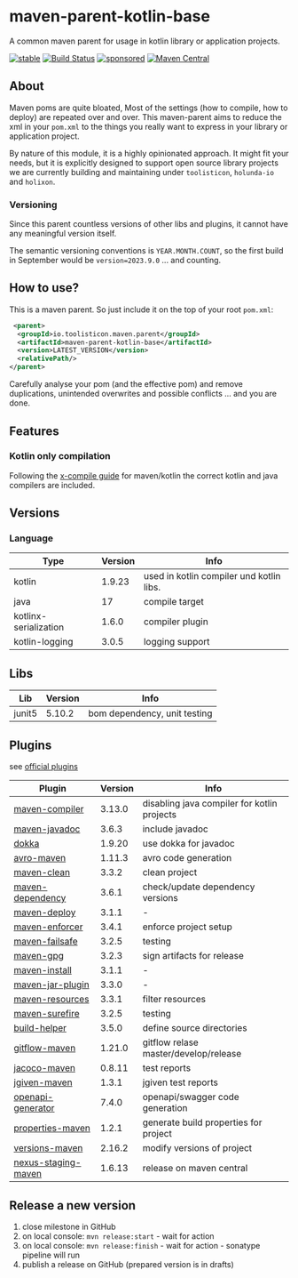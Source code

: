 # maven-parent-kotlin-base

A common maven parent for usage in kotlin library or application projects. 

[![stable](https://img.shields.io/badge/lifecycle-STABLE-green.svg)](https://github.com/holisticon#open-source-lifecycle)
[![Build Status](https://github.com/toolisticon/maven-parent-kotlin-base/workflows/Development%20branches/badge.svg)](https://github.com/toolisticon/maven-parent-kotlin-base/actions)
[![sponsored](https://img.shields.io/badge/sponsoredBy-Holisticon-RED.svg)](https://holisticon.de/)
[![Maven Central](https://maven-badges.herokuapp.com/maven-central/io.toolisticon.maven.parent/maven-parent-kotlin-base/badge.svg)](https://maven-badges.herokuapp.com/maven-central/io.toolisticon.maven.parent/maven-parent-kotlin-base)

## About

Maven poms are quite bloated, Most of the settings (how to compile, how to deploy) are repeated over and over.
This maven-parent aims to reduce the xml in your `pom.xml` to the things you really want to express in your library or application project.

By nature of this module, it is a highly opinionated approach. It might fit your needs, but it is explicitly designed to support open source library 
projects we are currently building and maintaining under `toolisticon`, `holunda-io` and `holixon`.

### Versioning

Since this parent countless versions of other libs and plugins, it cannot have any meaningful version itself.

The semantic versioning conventions is `YEAR.MONTH.COUNT`, so the first build in September would be `version=2023.9.0` ... and counting.

## How to use?

This is a maven parent. So just include it on the top of your root `pom.xml`:

```xml
 <parent>
  <groupId>io.toolisticon.maven.parent</groupId>
  <artifactId>maven-parent-kotlin-base</artifactId>
  <version>LATEST_VERSION</version>
  <relativePath/>
</parent>
```

Carefully analyse your pom (and the effective pom) and remove duplications, unintended overwrites and possible conflicts ... and you are done. 

## Features

### Kotlin only compilation

Following the [x-compile guide](https://kotlinlang.org/docs/maven.html#compile-kotlin-and-java-sources) for maven/kotlin the correct kotlin and java compilers
are included.

## Versions

### Language

| Type                  | Version | Info                                     | 
|-----------------------|---------|------------------------------------------|
| kotlin                | 1.9.23  | used in kotlin compiler und kotlin libs. |
| java                  | 17      | compile target                           |
| kotlinx-serialization | 1.6.0   | compiler plugin                          |
| kotlin-logging        | 3.0.5   | logging support                          |

## Libs

| Lib    | Version  | Info                         |
|--------|----------|------------------------------|
| junit5 | 5.10.2   | bom dependency, unit testing |

## Plugins

see [official plugins](https://maven.apache.org/plugins/index.html)

| Plugin                                                                                                                       | Version | Info                                        |
|------------------------------------------------------------------------------------------------------------------------------|---------|---------------------------------------------|
| [maven-compiler](https://maven.apache.org/plugins/maven-compiler-plugin/)                                                    | 3.13.0  | disabling java compiler for kotlin projects |
| [maven-javadoc](https://maven.apache.org/plugins/maven-javadoc-plugin/)                                                      | 3.6.3   | include javadoc                             |
| [dokka](https://kotlinlang.org/docs/dokka-maven.html#apply-dokka)                                                            | 1.9.20  | use dokka for javadoc                       |
| [avro-maven](https://avro.apache.org/docs/1.11.1/getting-started-java/)                                                      | 1.11.3  | avro code generation                        |
| [maven-clean](https://maven.apache.org/plugins/maven-clean-plugin/)                                                          | 3.3.2   | clean project                               |
| [maven-dependency](https://maven.apache.org/plugins/maven-dependency-plugin/)                                                | 3.6.1   | check/update dependency versions            |
| [maven-deploy](https://maven.apache.org/plugins/maven-deploy-plugin/)                                                        | 3.1.1   | -                                           |
| [maven-enforcer](https://maven.apache.org/enforcer/maven-enforcer-plugin/)                                                   | 3.4.1   | enforce project setup                       |
| [maven-failsafe](https://maven.apache.org/surefire/maven-failsafe-plugin/)                                                   | 3.2.5   | testing                                     |
| [maven-gpg](https://maven.apache.org/plugins/maven-gpg-plugin/)                                                              | 3.2.3   | sign artifacts for release                  |
| [maven-install](https://maven.apache.org/plugins/maven-install-plugin/)                                                      | 3.1.1   | -                                           |
| [maven-jar-plugin](https://maven.apache.org/plugins/maven-jar-plugin/)                                                       | 3.3.0   | -                                           |
| [maven-resources](https://maven.apache.org/plugins/maven-resources-plugin/)                                                  | 3.3.1   | filter resources                            |
| [maven-surefire](https://maven.apache.org/surefire/maven-surefire-plugin/)                                                   | 3.2.5   | testing                                     |
| [build-helper](https://www.mojohaus.org/build-helper-maven-plugin/)                                                          | 3.5.0   | define source directories                   |
| [gitflow-maven](https://aleksandr-m.github.io/gitflow-maven-plugin/)                                                         | 1.21.0  | gitflow relase master/develop/release       |
| [jacoco-maven](https://www.eclemma.org/jacoco/trunk/doc/maven.html)                                                          | 0.8.11  | test reports                                |
| [jgiven-maven](https://jgiven.org/userguide/#_maven)                                                                         | 1.3.1   | jgiven test reports                         |
| [openapi-generator](https://github.com/OpenAPITools/openapi-generator/tree/master/modules/openapi-generator-maven-plugin)    | 7.4.0   | openapi/swagger code generation             |
| [properties-maven](https://www.mojohaus.org/properties-maven-plugin/)                                                        | 1.2.1   | generate build properties for project       |
| [versions-maven](https://www.mojohaus.org/versions/versions-maven-plugin/index.html)                                         | 2.16.2  | modify versions of project                  |
| [nexus-staging-maven](https://github.com/sonatype/nexus-maven-plugins/blob/main/staging/maven-plugin/README.md)              | 1.6.13  | release on maven central                    |


## Release a new version

1. close milestone in GitHub
1. on local console: `mvn release:start` - wait for action
1. on local console: `mvn release:finish` - wait for action - sonatype pipeline will run
1. publish a release on GitHub (prepared version is in drafts)
